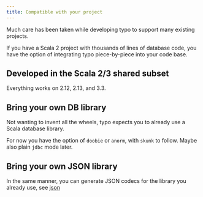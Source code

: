 ```yaml
---
title: Compatible with your project
---
```


Much care has been taken while developing typo to support many existing projects.

If you have a Scala 2 project with thousands of lines of database code, you have the option
of integrating typo piece-by-piece into your code base.

## Developed in the Scala 2/3 shared subset

Everything works on 2.12, 2.13, and 3.3.

## Bring your own DB library

Not wanting to invent all the wheels, typo expects you to already use a Scala database library.

For now you have the option of `doobie` or `anorm`, with `skunk` to follow. Maybe also plain `jdbc` mode later.

## Bring your own JSON library

In the same manner, you can generate JSON codecs for the library you already use, see [json](other-features/json.md)
